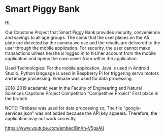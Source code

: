 # Smart Piggy Bank

Hi,

Our Capstone Project that Smart Piggy Bank provides security, convenience and savings to all age groups. The coins that the
user places on the A5 plate are detected by the camera we use and the results are delivered to the user through the mobile
application. For security, the user cannot make transactions unless he/she is logged in to his/her account from the mobile
application and opens the case cover from within the application.

Used Technologies: For the mobile application, Java is used in Android Studio. Python language is used in Raspberry Pi for
triggering servo motors and image processing. Firebase was used for data processing.

2018-2019 academic year in the Faculty of Engineering and Natural Sciences Capstone Project Competition
"Competitive Project" First place in the branch

NOTE: Firebase was used for data processing so, The file "google-services.json" was not added because the API key appears. Therefore, the application may not work correctly.

https://www.youtube.com/embed/BnXh-V5gsAU
